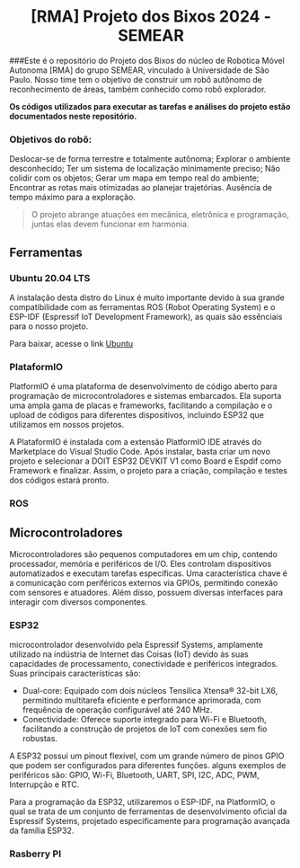  
<h1 align="center">[RMA] Projeto dos Bixos 2024 - SEMEAR</h1>


###Este é o repositório do Projeto dos Bixos do núcleo de Robótica Móvel Autonoma [RMA] do grupo SEMEAR, vinculado à Universidade de São Paulo. Nosso time tem o objetivo de construir um robô autônomo de reconhecimento de áreas, também conhecido como robô explorador.

**Os códigos utilizados para executar as tarefas e análises do projeto estão documentados neste repositório.**

### Objetivos do robô:
Deslocar-se de forma terrestre e totalmente autônoma; Explorar o ambiente desconhecido; Ter um sistema de localização minimamente preciso; Não colidir com os objetos; Gerar um mapa em tempo real do ambiente; Encontrar as rotas mais otimizadas ao planejar trajetórias. Ausência de tempo máximo para a exploração.


> O projeto abrange atuações em mecânica, eletrônica e programação, juntas elas devem funcionar em harmonia.


## Ferramentas

### Ubuntu 20.04 LTS
A instalação desta distro do Linux é muito importante devido à sua grande compatibilidade com as ferramentas ROS (Robot Operating System) e o ESP-IDF (Espressif IoT Development Framework), as quais são essênciais para o nosso projeto.

Para baixar, acesse o link [Ubuntu](https://ubuntu.com/download)

### PlataformIO
PlatformIO é uma plataforma de desenvolvimento de código aberto para programação de microcontroladores e sistemas embarcados. Ela suporta uma ampla gama de placas e frameworks, facilitando a compilação e o upload de códigos para diferentes dispositivos, incluindo ESP32 que utilizamos em nossos projetos.

A PlataformIO é instalada com a extensão PlatformIO IDE através do Marketplace do Visual Studio Code. Após instalar, basta criar um novo projeto e selecionar a DOIT ESP32 DEVKIT V1 como Board e Espdif como Framework e finalizar. Assim, o projeto para a criação, compilação e testes dos códigos estará pronto. 

### ROS

## Microcontroladores

Microcontroladores são pequenos computadores em um chip, contendo processador, memória e periféricos de I/O. Eles controlam dispositivos automatizados e executam tarefas específicas. Uma característica chave é a comunicação com periféricos externos via GPIOs, permitindo conexão com sensores e atuadores. Além disso, possuem diversas interfaces para interagir com diversos componentes.

### ESP32
microcontrolador desenvolvido pela Espressif Systems, amplamente utilizado na indústria de Internet das Coisas (IoT) devido às suas capacidades de processamento, conectividade e periféricos integrados. Suas principais características são:
- Dual-core: Equipado com dois núcleos Tensilica Xtensa® 32-bit LX6, permitindo multitarefa eficiente e performance aprimorada, com frequência de operação configurável até 240 MHz.
- Conectividade: Oferece suporte integrado para Wi-Fi e Bluetooth, facilitando a construção de projetos de IoT com conexões sem fio robustas.

A ESP32 possui um pinout flexível, com um grande número de pinos GPIO que podem ser configurados para diferentes funções. alguns exemplos de periféricos são: GPIO, Wi-Fi, Bluetooth, UART, SPI, I2C, ADC, PWM, Interrupção e RTC.

Para a programação da ESP32, utilizaremos o ESP-IDF, na PlatformIO, o qual se trata de um conjunto de ferramentas de desenvolvimento oficial da Espressif Systems, projetado especificamente para programação avançada da família ESP32.

### Rasberry PI



